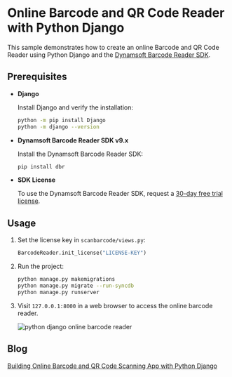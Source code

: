 # Online Barcode and QR Code Reader with Python Django
This sample demonstrates how to create an online Barcode and QR Code Reader using Python Django and the [Dynamsoft Barcode Reader SDK](https://www.dynamsoft.com/barcode-reader/overview/).

## Prerequisites
- **Django** 
    
    Install Django and verify the installation:

    ```bash
    python -m pip install Django
    python -m django --version
    ```
- **Dynamsoft Barcode Reader SDK v9.x**
    
    Install the Dynamsoft Barcode Reader SDK:

    ```bash
    pip install dbr
    ```

- **SDK License**

    To use the Dynamsoft Barcode Reader SDK, request a [30-day free trial license](https://www.dynamsoft.com/customer/license/trialLicense/?product=dbr). 

## Usage
1. Set the license key in `scanbarcode/views.py`:

    ```python
    BarcodeReader.init_license("LICENSE-KEY")
    ```

2. Run the project:

    ```bash
    python manage.py makemigrations
    python manage.py migrate --run-syncdb
    python manage.py runserver
    ``` 
    
3. Visit `127.0.0.1:8000` in a web browser to access the online barcode reader.

    ![python django online barcode reader](https://www.dynamsoft.com/codepool/img/2022/02/python-django-online-barcode-reader.png)

## Blog
[Building Online Barcode and QR Code Scanning App with Python Django](https://www.dynamsoft.com/codepool/django-barcode-scanning-app.html)

